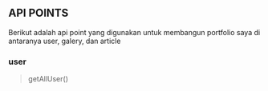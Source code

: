 ## API POINTS

Berikut adalah api point yang digunakan untuk membangun portfolio saya di antaranya user, galery, dan article

### user

> getAllUser()

